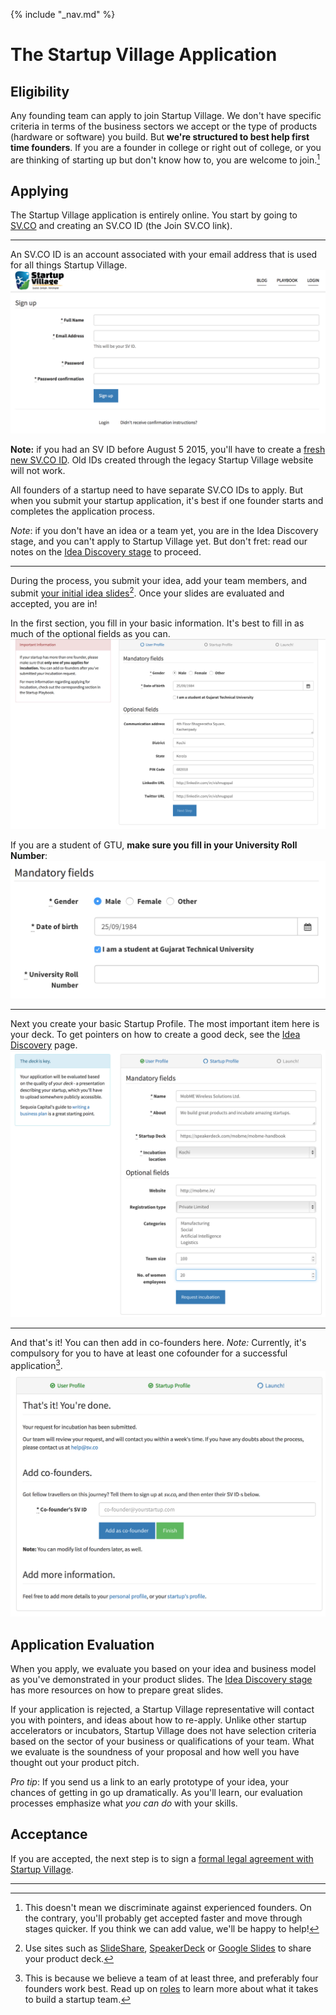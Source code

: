 {% include "_nav.md" %}

# The Startup Village Application

## Eligibility

Any founding team can apply to join Startup Village. We don't have specific criteria in terms of the business sectors we accept or the type of products (hardware or software) you build. But **we're structured to best help first time founders**. If you are a founder in college or right out of college, or you are thinking of starting up but don't know how to, you are welcome to join.[^1]

## Applying

The Startup Village application is entirely online. You start by going to [SV.CO](https://sv.co) and creating an SV.CO ID (the Join SV.CO link).

---
An SV.CO ID is an account associated with your email address that is used for all things Startup Village.
![Image of SV.CO ID Creation Process](images/apply0.png)

**Note:** if you had an SV ID before August 5 2015, you'll have to create a [fresh new SV.CO ID](https://sv.co/). Old IDs created through the legacy Startup Village website will not work.

All founders of a startup need to have separate SV.CO IDs to apply. But when you submit your startup application, it's best if one founder starts and completes the application process.

*Note*: if you don't have an idea or a team yet, you are in the Idea Discovery stage, and you can't apply to Startup Village yet. But don't fret: read our notes on the [Idea Discovery stage](stages/5.1-idea-discovery.md) to proceed.

---
During the process, you submit your idea, add your team members, and submit [your initial idea slides](stages/5.1.1-deck.md)[^2]. Once your slides are evaluated and accepted, you are in!

In the first section, you fill in your basic information. It's best to fill in as much of the optional fields as you can.
![Image of the application process](images/apply1.png)

If you are a student of GTU, **make sure you fill in your University Roll Number**:
![Image of the GTU Roll Number Addition](images/apply1.1.png)

---
Next you create your basic Startup Profile. The most important item here is your deck. To get pointers on how to create a good deck, see the [Idea Discovery](stages/5.1-idea-discovery.md) page.
![Images of the application process](images/apply2.png)


---
And that's it! You can then add in co-founders here. *Note:* Currently, it's compulsory for you to have at least one cofounder for a successful application[^3].
![Images of the application process](images/apply3.png)

## Application Evaluation
When you apply, we evaluate you based on your idea and business model as you've demonstrated in your product slides. The [Idea Discovery stage](stages/5.1-idea-discovery.md) has more resources on how to prepare great slides. 

If your application is rejected, a Startup Village representative will contact you with pointers, and ideas about how to re-apply. Unlike other startup accelerators or incubators, Startup Village does not have selection criteria based on the sector of your business or qualifications of your team. What we evaluate is the soundness of your proposal and how well you have thought out your product pitch.

*Pro tip*: If you send us a link to an early prototype of your idea, your chances of getting in go up dramatically. As you'll learn, our evaluation processes emphasize what *you can do* with your skills. 

## Acceptance
If you are accepted, the next step is to sign a [formal legal agreement with Startup Village](2-legal-agreement.md). 

---
[^1]: This doesn't mean we discriminate against experienced founders. On the contrary, you'll probably get accepted faster and move through stages quicker. If you think we can add value, we'll be happy to help!
[^2]: Use sites such as [SlideShare](http://www.slideshare.net), [SpeakerDeck](https://speakerdeck.com) or [Google Slides](http://www.google.com/slides/about/) to share your product deck.
[^3]: This is because we believe a team of at least three, and preferably four founders work best. Read up on [roles](5-startup-roles.md) to learn more about what it takes to build a startup team.